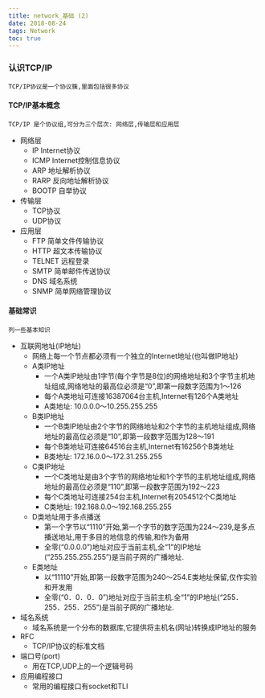 ```yaml
---
title: network_基础 (2)
date: 2018-08-24
tags: Network
toc: true
---
```


### 认识TCP/IP
    TCP/IP协议是一个协议簇,里面包括很多协议

<!-- more -->

#### TCP/IP基本概念
    TCP/IP 是个协议组,可分为三个层次: 网络层,传输层和应用层
- 网络层
    * IP Internet协议
    * ICMP Internet控制信息协议
    * ARP 地址解析协议
    * RARP 反向地址解析协议
    * BOOTP 自举协议
- 传输层
    * TCP协议
    * UDP协议
- 应用层
    * FTP 简单文件传输协议
    * HTTP 超文本传输协议
    * TELNET 远程登录
    * SMTP 简单邮件传送协议
    * DNS 域名系统
    * SNMP 简单网络管理协议

#### 基础常识
    列一些基本知识
- 互联网地址(IP地址)
    * 网络上每一个节点都必须有一个独立的Internet地址(也叫做IP地址)
    * A类IP地址
        * 一个A类IP地址由1字节(每个字节是8位)的网络地址和3个字节主机地址组成,网络地址的最高位必须是“0”,即第一段数字范围为1～126
        * 每个A类地址可连接16387064台主机,Internet有126个A类地址
        * A类地址: 10.0.0.0～10.255.255.255
    * B类IP地址
        * 一个B类IP地址由2个字节的网络地址和2个字节的主机地址组成,网络地址的最高位必须是“10”,即第一段数字范围为128～191
        * 每个B类地址可连接64516台主机,Internet有16256个B类地址
        * B类地址: 172.16.0.0～172.31.255.255
    * C类IP地址
        * 一个C类地址是由3个字节的网络地址和1个字节的主机地址组成,网络地址的最高位必须是“110”,即第一段数字范围为192～223
        * 每个C类地址可连接254台主机,Internet有2054512个C类地址
        * C类地址: 192.168.0.0～192.168.255.255
    * D类地址用于多点播送
        * 第一个字节以“1110”开始,第一个字节的数字范围为224～239,是多点播送地址,用于多目的地信息的传输,和作为备用
        * 全零(“0.0.0.0”)地址对应于当前主机,全“1”的IP地址(“255.255.255.255”)是当前子网的广播地址.
    * E类地址
        * 以“11110”开始,即第一段数字范围为240～254.E类地址保留,仅作实验和开发用
        * 全零(“0．0．0．0”)地址对应于当前主机.全“1”的IP地址(“255．255．255．255”)是当前子网的广播地址.
- 域名系统
    * 域名系统是一个分布的数据库,它提供将主机名(网址)转换成IP地址的服务
- RFC
    * TCP/IP协议的标准文档
- 端口号(port)
    * 用在TCP,UDP上的一个逻辑号码
- 应用编程接口
    * 常用的编程接口有socket和TLI
